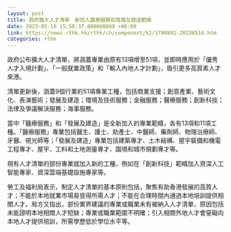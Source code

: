 ```yaml
---
layout: post
title: 政府擴大人才清單　新加入醫療服務和發展及建造範疇
date: 2023-05-16 15:50:37.000000000 +08:00
link: https://news.rthk.hk/rthk/ch/component/k2/1700801-20230516.htm
categories: rthk
---
```


政府公布擴大人才清單，將涵蓋專業由原有13項增至51項，並即時應用於「優秀人才入境計劃」、「一般就業政策」和「輸入內地人才計劃」，吸引更多高質素人才來港。

清單更新後，涵蓋9個行業的51項專業工種，包括商業支援；創意產業、藝術文化、表演藝術；發展及建造；環境及技術服務；金融服務；醫療服務；創新科技；法律及爭議解決服務；海事服務。

當中「醫療服務」和「發展及建造」是全新加入的專業範疇，各有13項和11項工種。「醫療服務」專業包括醫生、護士、助產士、中醫師、藥劑師、物理治療師、牙醫、視光師等；「發展及建造」專業包括建築專才、土木結構、屋宇裝備和機電工程專才、屋宇、工料和土地測量專才、園境和城市規劃專才等。

現有人才清單的部份專業就加入新的工種，例如在「創新科技」範疇加入資深人工智能專家、資深雲端基礎設施專家等。

勞工及福利局表示，制定人才清單的基本原則包括，聚焦有助香港發展的高質人才；不能於本地就業市場易覓得所需人才；不能在合理時間內通過本地培訓提供相關人才。局方又指出，部份業界建議的專業或職業未有被納入人才清單，原因包括未能證明本地相關人才短缺；專業或職業範圍不明確；引入相關外地人才會窒礙向本地人才提供培訓，所需學歷低於學位水平等。
